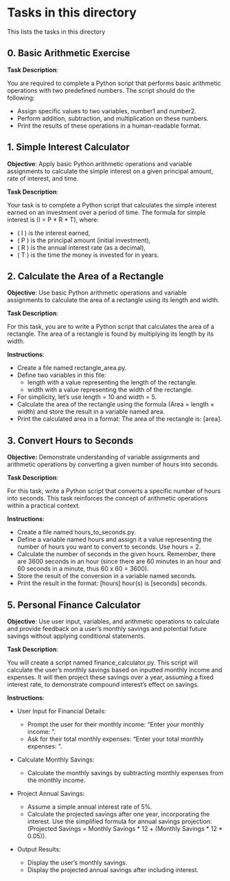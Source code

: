 # Tasks in this directory
This lists the tasks in this directory

## 0. Basic Arithmetic Exercise
__Task Description__:

You are required to complete a Python script that performs basic arithmetic operations with two predefined numbers. The script should do the following:

 - Assign specific values to two variables, number1 and number2.
 - Perform addition, subtraction, and multiplication on these numbers.
 - Print the results of these operations in a human-readable format.


## 1. Simple Interest Calculator

**Objective**: Apply basic Python arithmetic operations and variable assignments to calculate the simple interest on a given principal amount, rate of interest, and time.

**Task Description**:

Your task is to complete a Python script that calculates the simple interest earned on an investment over a period of time. The formula for simple interest is (I = P * R * T), where:

 - ( I ) is the interest earned,
 - ( P ) is the principal amount (initial investment),
 - ( R ) is the annual interest rate (as a decimal),
 - ( T ) is the time the money is invested for in years.

## 2. Calculate the Area of a Rectangle
__Objective__: Use basic Python arithmetic operations and variable assignments to calculate the area of a rectangle using its length and width.

__Task Description__:

For this task, you are to write a Python script that calculates the area of a rectangle. The area of a rectangle is found by multiplying its length by its width.

__Instructions__:

 - Create a file named rectangle_area.py.
 - Define two variables in this file:
	- length with a value representing the length of the rectangle.
	- width with a value representing the width of the rectangle.
 - For simplicity, let’s use length = 10 and width = 5.
 -  Calculate the area of the rectangle using the formula (Area = length × width) and store the result in a variable named area.
 - Print the calculated area in a format: The area of the rectangle is: [area].

## 3. Convert Hours to Seconds 
__Objective:__ Demonstrate understanding of variable assignments and arithmetic operations by converting a given number of hours into seconds.

__Task Description__:

For this task, write a Python script that converts a specific number of hours into seconds. This task reinforces the concept of arithmetic operations within a practical context.

__Instructions__:

 - Create a file named hours_to_seconds.py.
 - Define a variable named hours and assign it a value representing the number of hours you want to convert to seconds. Use hours = 2.
 - Calculate the number of seconds in the given hours. Remember, there are 3600 seconds in an hour (since there are 60 minutes in an hour and 60 seconds in a minute, thus 60 x 60 = 3600).
 - Store the result of the conversion in a variable named seconds.
 - Print the result in the format: [hours] hour(s) is [seconds] seconds.

## 5. Personal Finance Calculator 
__Objective__: Use user input, variables, and arithmetic operations to calculate and provide feedback on a user’s monthly savings and potential future savings without applying conditional statements.

__Task Description__:

You will create a script named finance_calculator.py. This script will calculate the user’s monthly savings based on inputted monthly income and expenses. It will then project these savings over a year, assuming a fixed interest rate, to demonstrate compound interest’s effect on savings.

__Instructions__:

 - User Input for Financial Details:
	- Prompt the user for their monthly income: “Enter your monthly income: ”.
	- Ask for their total monthly expenses: “Enter your total monthly expenses: ”.

 - Calculate Monthly Savings:
	- Calculate the monthly savings by subtracting monthly expenses from the monthly income.

 - Project Annual Savings:
	- Assume a simple annual interest rate of 5%.
	- Calculate the projected savings after one year, incorporating the interest. Use the simplified formula for annual savings projection: (Projected Savings = Monthly Savings * 12 + (Monthly Savings * 12 * 0.05)).

 - Output Results:
	- Display the user’s monthly savings.
	- Display the projected annual savings after including interest.

